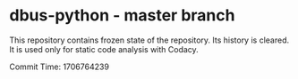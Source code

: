 # dbus-python - master branch

This repository contains frozen state of the repository.
Its history is cleared. It is used only for static code
analysis with Codacy.

Commit Time: 1706764239